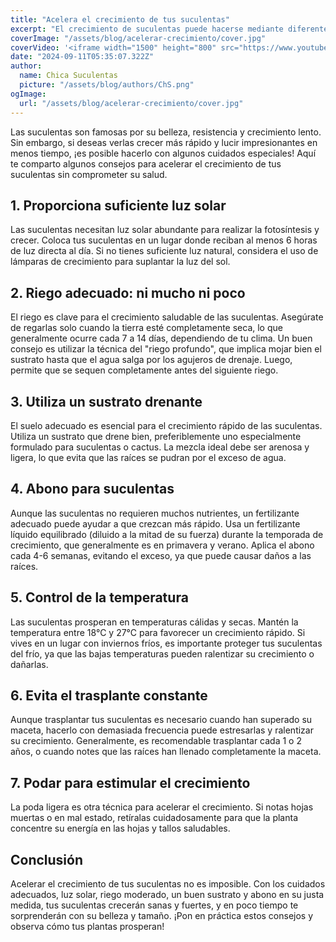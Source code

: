 ```yaml
---
title: "Acelera el crecimiento de tus suculentas"
excerpt: "El crecimiento de suculentas puede hacerse mediante diferentes técnicas que se han ido descubriendo a través de prueba y error. Aquí te compartiré solo una forma de las que yo he probado y me ha funcionado con mucho éxito."
coverImage: "/assets/blog/acelerar-crecimiento/cover.jpg"
coverVideo: '<iframe width="1500" height="800" src="https://www.youtube.com/embed/BaD3PlwYj8M?si=BBl6dYWBhLh8PUv4" title="YouTube video player" frameborder="0" allow="accelerometer; autoplay; clipboard-write; encrypted-media; gyroscope; picture-in-picture; web-share" referrerpolicy="strict-origin-when-cross-origin" allowfullscreen></iframe>'
date: "2024-09-11T05:35:07.322Z"
author:
  name: Chica Suculentas
  picture: "/assets/blog/authors/ChS.png"
ogImage:
  url: "/assets/blog/acelerar-crecimiento/cover.jpg"
---
```


Las suculentas son famosas por su belleza, resistencia y crecimiento lento. Sin embargo, si deseas verlas crecer más rápido y lucir impresionantes en menos tiempo, ¡es posible hacerlo con algunos cuidados especiales! Aquí te comparto algunos consejos para acelerar el crecimiento de tus suculentas sin comprometer su salud.

## 1. Proporciona suficiente luz solar
Las suculentas necesitan luz solar abundante para realizar la fotosíntesis y crecer. Coloca tus suculentas en un lugar donde reciban al menos 6 horas de luz directa al día. Si no tienes suficiente luz natural, considera el uso de lámparas de crecimiento para suplantar la luz del sol.

## 2. Riego adecuado: ni mucho ni poco
El riego es clave para el crecimiento saludable de las suculentas. Asegúrate de regarlas solo cuando la tierra esté completamente seca, lo que generalmente ocurre cada 7 a 14 días, dependiendo de tu clima. Un buen consejo es utilizar la técnica del "riego profundo", que implica mojar bien el sustrato hasta que el agua salga por los agujeros de drenaje. Luego, permite que se sequen completamente antes del siguiente riego.

## 3. Utiliza un sustrato drenante
El suelo adecuado es esencial para el crecimiento rápido de las suculentas. Utiliza un sustrato que drene bien, preferiblemente uno especialmente formulado para suculentas o cactus. La mezcla ideal debe ser arenosa y ligera, lo que evita que las raíces se pudran por el exceso de agua.

## 4. Abono para suculentas
Aunque las suculentas no requieren muchos nutrientes, un fertilizante adecuado puede ayudar a que crezcan más rápido. Usa un fertilizante líquido equilibrado (diluido a la mitad de su fuerza) durante la temporada de crecimiento, que generalmente es en primavera y verano. Aplica el abono cada 4-6 semanas, evitando el exceso, ya que puede causar daños a las raíces.

## 5. Control de la temperatura
Las suculentas prosperan en temperaturas cálidas y secas. Mantén la temperatura entre 18°C y 27°C para favorecer un crecimiento rápido. Si vives en un lugar con inviernos fríos, es importante proteger tus suculentas del frío, ya que las bajas temperaturas pueden ralentizar su crecimiento o dañarlas.

## 6. Evita el trasplante constante
Aunque trasplantar tus suculentas es necesario cuando han superado su maceta, hacerlo con demasiada frecuencia puede estresarlas y ralentizar su crecimiento. Generalmente, es recomendable trasplantar cada 1 o 2 años, o cuando notes que las raíces han llenado completamente la maceta.

## 7. Podar para estimular el crecimiento
La poda ligera es otra técnica para acelerar el crecimiento. Si notas hojas muertas o en mal estado, retíralas cuidadosamente para que la planta concentre su energía en las hojas y tallos saludables.

## Conclusión
Acelerar el crecimiento de tus suculentas no es imposible. Con los cuidados adecuados, luz solar, riego moderado, un buen sustrato y abono en su justa medida, tus suculentas crecerán sanas y fuertes, y en poco tiempo te sorprenderán con su belleza y tamaño. ¡Pon en práctica estos consejos y observa cómo tus plantas prosperan!